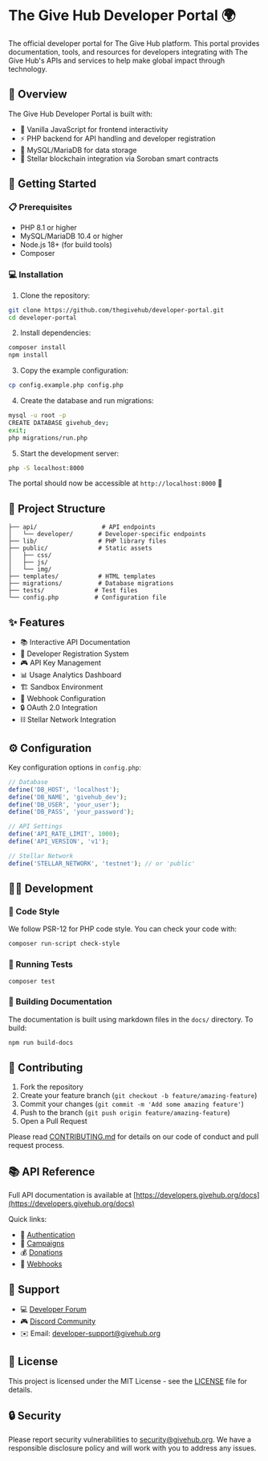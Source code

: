# The Give Hub Developer Portal 🌍

The official developer portal for The Give Hub platform. This portal provides documentation, tools, and resources for developers integrating with The Give Hub's APIs and services to help make global impact through technology.

## 🚀 Overview

The Give Hub Developer Portal is built with:
- 📱 Vanilla JavaScript for frontend interactivity
- ⚡ PHP backend for API handling and developer registration
- 💾 MySQL/MariaDB for data storage
- 🔗 Stellar blockchain integration via Soroban smart contracts

## 🏁 Getting Started

### 📋 Prerequisites

- PHP 8.1 or higher
- MySQL/MariaDB 10.4 or higher
- Node.js 18+ (for build tools)
- Composer

### 💻 Installation

1. Clone the repository:
```bash
git clone https://github.com/thegivehub/developer-portal.git
cd developer-portal
```

2. Install dependencies:
```bash
composer install
npm install
```

3. Copy the example configuration:
```bash
cp config.example.php config.php
```

4. Create the database and run migrations:
```bash
mysql -u root -p
CREATE DATABASE givehub_dev;
exit;
php migrations/run.php
```

5. Start the development server:
```bash
php -S localhost:8000
```

The portal should now be accessible at `http://localhost:8000` 🎉

## 📁 Project Structure

```
├── api/                  # API endpoints
│   └── developer/       # Developer-specific endpoints
├── lib/                 # PHP library files
├── public/              # Static assets
│   ├── css/
│   ├── js/
│   └── img/
├── templates/           # HTML templates
├── migrations/          # Database migrations
├── tests/              # Test files
└── config.php          # Configuration file
```

## ✨ Features

- 📚 Interactive API Documentation
- 🔑 Developer Registration System
- 🎮 API Key Management
- 📊 Usage Analytics Dashboard
- 🏗️ Sandbox Environment
- 🔔 Webhook Configuration
- 🔒 OAuth 2.0 Integration
- ⛓️ Stellar Network Integration

## ⚙️ Configuration

Key configuration options in `config.php`:

```php
// Database
define('DB_HOST', 'localhost');
define('DB_NAME', 'givehub_dev');
define('DB_USER', 'your_user');
define('DB_PASS', 'your_password');

// API Settings
define('API_RATE_LIMIT', 1000);
define('API_VERSION', 'v1');

// Stellar Network
define('STELLAR_NETWORK', 'testnet'); // or 'public'
```

## 👩‍💻 Development

### 🎨 Code Style

We follow PSR-12 for PHP code style. You can check your code with:

```bash
composer run-script check-style
```

### 🧪 Running Tests

```bash
composer test
```

### 📖 Building Documentation

The documentation is built using markdown files in the `docs/` directory. To build:

```bash
npm run build-docs
```

## 🤝 Contributing

1. Fork the repository
2. Create your feature branch (`git checkout -b feature/amazing-feature`)
3. Commit your changes (`git commit -m 'Add some amazing feature'`)
4. Push to the branch (`git push origin feature/amazing-feature`)
5. Open a Pull Request

Please read [CONTRIBUTING.md](CONTRIBUTING.md) for details on our code of conduct and pull request process.

## 📚 API Reference

Full API documentation is available at [https://developers.givehub.org/docs](https://developers.givehub.org/docs)

Quick links:
- 🔐 [Authentication](/docs/auth.md)
- 📢 [Campaigns](/docs/campaigns.md)
- 💰 [Donations](/docs/donations.md)
- 🔔 [Webhooks](/docs/webhooks.md)

## 💬 Support

- 💻 [Developer Forum](https://developers.givehub.org/forum)
- 🎮 [Discord Community](https://discord.gg/givehub)
- ✉️ Email: developer-support@givehub.org

## 📄 License

This project is licensed under the MIT License - see the [LICENSE](LICENSE) file for details.

## 🔒 Security

Please report security vulnerabilities to security@givehub.org. We have a responsible disclosure policy and will work with you to address any issues.
